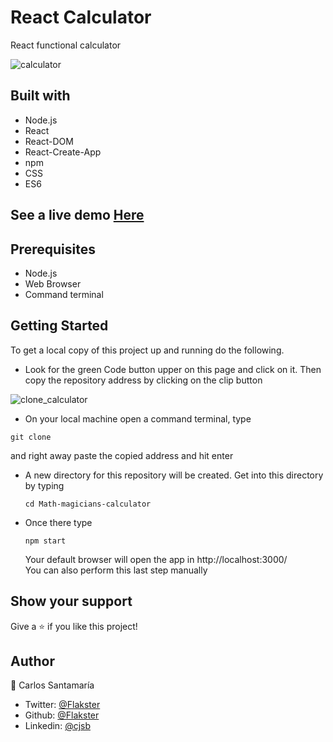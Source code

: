 # React Calculator
React functional calculator

![calculator](https://user-images.githubusercontent.com/53324035/107271922-ec3c4980-6a1a-11eb-82b3-402cc5254117.png)

## Built with 

  * Node.js
  * React
  * React-DOM
  * React-Create-App
  * npm
  * CSS
  * ES6

## See a live demo [Here](https://flakster-calculator.herokuapp.com/)

## Prerequisites

  * Node.js
  * Web Browser
  * Command terminal

## Getting Started

To get a local copy of this project up and running do the following.

  * Look for the green Code button upper on this page and click on it. Then
    copy the repository address by clicking on the clip button
    
![clone_calculator](https://user-images.githubusercontent.com/53324035/108081218-b280c980-703e-11eb-863a-dfa9a3b9b99d.png)

  * On your local machine open a command terminal, type

   ```git clone``` 
    
  and right away paste the copied address and hit enter
    
  * A new directory for this repository will be created. Get into this directory
    by typing 

    ```cd Math-magicians-calculator``` 
  
  * Once there type 

    ```npm start```

    Your default browser will open the app in http://localhost:3000/  
    You can also perform this last step manually


## Show your support
Give a ⭐️ if you like this project!

## Author

👤 Carlos Santamaría

* Twitter: [@Flakster](https://twitter.com/Flakster )
* Github: [@Flakster](https://github.com/Flakster)
* Linkedin: [@cjsb](https://www.linkedin.com/in/cjsb)
